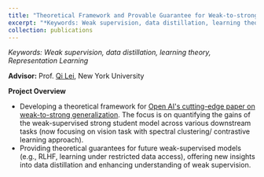 ```yaml
---
title: "Theoretical Framework and Provable Guarantee for Weak-to-strong Generalization"
excerpt: "*Keywords: Weak supervision, data distillation, learning theory, Representation Learning*<br/><img src='/images/img3.png' width='450'>"
collection: publications
---
```


*Keywords: Weak supervision, data distillation, learning theory, Representation Learning*

**Advisor:** Prof. [Qi Lei](https://cecilialeiqi.github.io/), New York University

**Project Overview**

- Developing a theoretical framework for [Open AI's cutting-edge paper on weak-to-strong generalization](https://arxiv.org/abs/2312.09390). The focus is on quantifying the gains of the weak-supervised strong student model across various downstream tasks (now focusing on vision task with spectral clustering/ contrastive learning approach).
- Providing theoretical guarantees for future weak-supervised models (e.g., RLHF, learning under restricted data access), offering new insights into data distillation and enhancing understanding of weak supervision.

  
